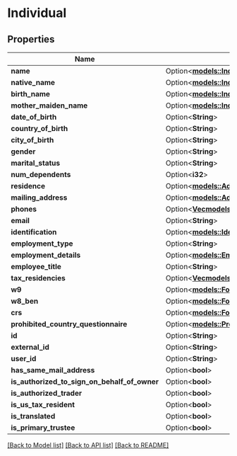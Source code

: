 # Individual

## Properties

Name | Type | Description | Notes
------------ | ------------- | ------------- | -------------
**name** | Option<[**models::IndividualName**](IndividualName.md)> |  | [optional]
**native_name** | Option<[**models::IndividualName**](IndividualName.md)> |  | [optional]
**birth_name** | Option<[**models::IndividualName**](IndividualName.md)> |  | [optional]
**mother_maiden_name** | Option<[**models::IndividualName**](IndividualName.md)> |  | [optional]
**date_of_birth** | Option<**String**> |  | [optional]
**country_of_birth** | Option<**String**> |  | [optional]
**city_of_birth** | Option<**String**> |  | [optional]
**gender** | Option<**String**> |  | [optional]
**marital_status** | Option<**String**> |  | [optional]
**num_dependents** | Option<**i32**> |  | [optional]
**residence** | Option<[**models::Address**](Address.md)> |  | [optional]
**mailing_address** | Option<[**models::Address**](Address.md)> |  | [optional]
**phones** | Option<[**Vec<models::PhoneInfo>**](PhoneInfo.md)> |  | [optional]
**email** | Option<**String**> |  | [optional]
**identification** | Option<[**models::Identification**](Identification.md)> |  | [optional]
**employment_type** | Option<**String**> |  | [optional]
**employment_details** | Option<[**models::EmploymentDetails**](EmploymentDetails.md)> |  | [optional]
**employee_title** | Option<**String**> |  | [optional]
**tax_residencies** | Option<[**Vec<models::TaxResidency>**](TaxResidency.md)> |  | [optional]
**w9** | Option<[**models::FormW9**](FormW9.md)> |  | [optional]
**w8_ben** | Option<[**models::FormW8Ben**](FormW8BEN.md)> |  | [optional]
**crs** | Option<[**models::FormCrs**](FormCRS.md)> |  | [optional]
**prohibited_country_questionnaire** | Option<[**models::ProhibitedCountryQuestionnaireList**](ProhibitedCountryQuestionnaireList.md)> |  | [optional]
**id** | Option<**String**> |  | [optional]
**external_id** | Option<**String**> |  | [optional]
**user_id** | Option<**String**> |  | [optional]
**has_same_mail_address** | Option<**bool**> |  | [optional]
**is_authorized_to_sign_on_behalf_of_owner** | Option<**bool**> |  | [optional]
**is_authorized_trader** | Option<**bool**> |  | [optional]
**is_us_tax_resident** | Option<**bool**> |  | [optional]
**is_translated** | Option<**bool**> |  | [optional]
**is_primary_trustee** | Option<**bool**> |  | [optional]

[[Back to Model list]](../README.md#documentation-for-models) [[Back to API list]](../README.md#documentation-for-api-endpoints) [[Back to README]](../README.md)


